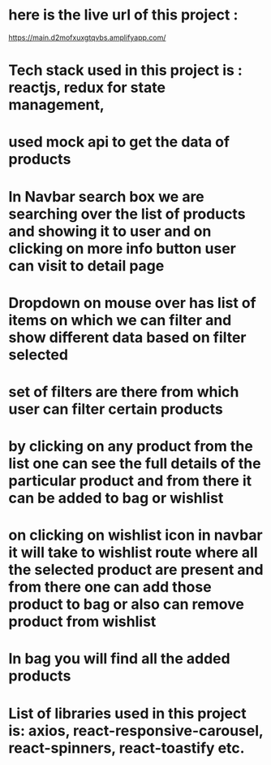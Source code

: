 # here is the live url of this project :
 https://main.d2mofxuxgtqvbs.amplifyapp.com/

# Tech stack used in this project is : reactjs, redux for state management, 
# used mock api to get the data of products
# In Navbar search box we are searching over the list of products and showing it to user and on clicking on more info button user can visit to detail page

# Dropdown on mouse over has list of items on which we can filter and show     different data based on filter selected

# set of filters are there from which user can filter certain products
# by clicking on any product from the list one can see the full details of the particular product and from there it can be added to bag or wishlist

# on clicking on wishlist icon in navbar it will take to wishlist route where all the selected product are present and from there one can add those product to bag or also can remove product from wishlist

# In bag you will find all the added products 

# List of libraries used in this project is: axios, react-responsive-carousel, react-spinners, react-toastify etc.




